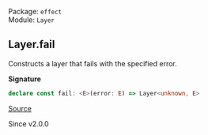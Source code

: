 Package: `effect`<br />
Module: `Layer`<br />

## Layer.fail

Constructs a layer that fails with the specified error.

**Signature**

```ts
declare const fail: <E>(error: E) => Layer<unknown, E>
```

[Source](https://github.com/Effect-TS/effect/tree/main/packages/effect/src/Layer.ts#L335)

Since v2.0.0